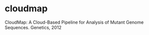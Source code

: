 # cloudmap
CloudMap: A Cloud-Based Pipeline for Analysis of Mutant Genome Sequences. Genetics, 2012
